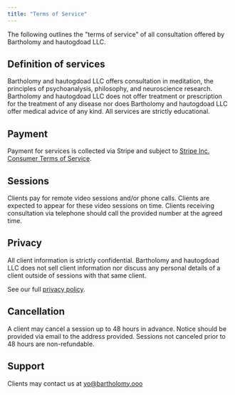 ```yaml
---
title: "Terms of Service"
---
```


The following outlines the "terms of service" of all consultation offered by Bartholomy and hautogdoad LLC.

## Definition of services

Bartholomy and hautogdoad LLC offers consultation in meditation, the principles of psychoanalysis, philosophy, and neuroscience research. Bartholomy and hautogdoad LLC does not offer treatment or prescription for the treatment of any disease nor does Bartholomy and hautogdoad LLC offer medical advice of any kind. All services are strictly educational.

## Payment

Payment for services is collected via Stripe and subject to [Stripe Inc. Consumer Terms of Service](https://stripe.com/legal/consumer).

## Sessions

Clients pay for remote video sessions and/or phone calls. Clients are expected to appear for these video sessions on time. Clients receiving consultation via telephone should call the provided number at the agreed time.

## Privacy

All client information is strictly confidential. Bartholomy and hautogdoad LLC does not sell client information nor discuss any personal details of a client outside of sessions with that same client.

See our full [privacy policy](/about/privacy).

## Cancellation

A client may cancel a session up to 48 hours in advance. Notice should be provided via email to the address provided. Sessions not canceled prior to 48 hours are non-refundable.

## Support

Clients may contact us at yo@bartholomy.ooo
